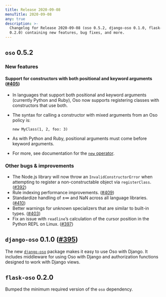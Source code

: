 ```yaml
---
title: Release 2020-09-08
menuTitle: 2020-09-08
any: true
description: >-
  Changelog for Release 2020-09-08 (oso 0.5.2, django-oso 0.1.0, flask-oso
  0.2.0) containing new features, bug fixes, and more.
---
```


## `oso` 0.5.2

### New features

#### Support for constructors with both positional and keyword arguments ([#405](https://github.com/osohq/oso/pull/405))

* In languages that support both positional and keyword arguments (currently
  Python and Ruby), Oso now supports registering classes with constructors that
  use both.
* The syntax for calling a constructor with mixed arguments from an Oso policy
  is:

    ```polar
    new MyClass(1, 2, foo: 3)
    ```

* As with Python and Ruby, positional arguments must come before keyword
  arguments.
* For more, see documentation for the [`new` operator](polar-syntax#new).

### Other bugs & improvements

* The Node.js library will now throw an `InvalidConstructorError` when
  attempting to register a non-constructable object via `registerClass`.
  ([#392](https://github.com/osohq/oso/pull/392))
* Rule indexing performance improvements.
  ([#409](https://github.com/osohq/oso/pull/409))
* Standardize handling of ±∞ and NaN across all language libraries.
  ([#410](https://github.com/osohq/oso/pull/410))
* Better warnings for unknown specializers that are similar to built-in types.
  ([#403](https://github.com/osohq/oso/pull/403))
* Fix an issue with `readline`’s calculation of the cursor position in the
  Python REPL on Linux. ([#397](https://github.com/osohq/oso/pull/397))

## `django-oso` 0.1.0 ([#395](https://github.com/osohq/oso/pull/395))

The new [`django-oso`](https://pypi.org/project/django-oso/) package makes it easy to use Oso with Django.  It includes
middleware for using Oso with Django and authorization functions designed to
work with Django views.

## `flask-oso` 0.2.0

Bumped the minimum required version of the `oso` dependency.
